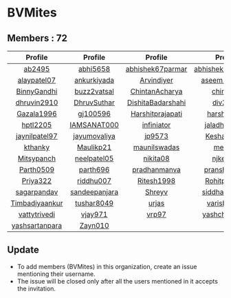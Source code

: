 # BVMites


## Members : 72


|                       Profile                       |                      Profile                      |                          Profile                          |                           Profile                           |                           Profile                           |
| :-------------------------------------------------: | :-----------------------------------------------: | :-------------------------------------------------------: | :---------------------------------------------------------: | :---------------------------------------------------------: |
|         [ab2495](https://github.com/ab2495)         |      [abhi5658](https://github.com/abhi5658)      |  [abhishek67parmar](https://github.com/abhishek67parmar)  | [abhishekshingadiya](https://github.com/abhishekshingadiya) |         [AkashUkani](https://github.com/AkashUkani)         |
|    [alaypatel07](https://github.com/alaypatel07)    |   [ankurkiyada](https://github.com/ankurkiyada)   |        [Arvindiyer](https://github.com/Arvindiyer)        |      [aseem-thakkar](https://github.com/aseem-thakkar)      | [BhagyeshRadiya2796](https://github.com/BhagyeshRadiya2796) |
|    [BinnyGandhi](https://github.com/BinnyGandhi)    |   [buzz2vatsal](https://github.com/buzz2vatsal)   |    [ChintanAcharya](https://github.com/ChintanAcharya)    |           [chintu11](https://github.com/chintu11)           |      [dhruvgaloriya](https://github.com/dhruvgaloriya)      |
|    [dhruvin2910](https://github.com/dhruvin2910)    |   [DhruvSuthar](https://github.com/DhruvSuthar)   | [DishitaBadarshahi](https://github.com/DishitaBadarshahi) |            [div3125](https://github.com/div3125)            |         [dixita0607](https://github.com/dixita0607)         |
|     [Gazala1996](https://github.com/Gazala1996)     |      [gj100596](https://github.com/gj100596)      |  [Harshitprajapati](https://github.com/Harshitprajapati)  |         [harshshah3](https://github.com/harshshah3)         |        [hetadesai26](https://github.com/hetadesai26)        |
|       [hptl2205](https://github.com/hptl2205)       |   [IAMSANAT000](https://github.com/IAMSANAT000)   |        [infiniator](https://github.com/infiniator)        |      [jaladhipathak](https://github.com/jaladhipathak)      |      [jayminpatel12](https://github.com/jayminpatel12)      |
|  [jaynilpatel97](https://github.com/jaynilpatel97)  |  [jayumovaliya](https://github.com/jayumovaliya)  |            [jp9573](https://github.com/jp9573)            |        [KeshaniVyas](https://github.com/KeshaniVyas)        |      [KevalAhalpara](https://github.com/KevalAhalpara)      |
|        [kthanky](https://github.com/kthanky)        |     [Maulikp21](https://github.com/Maulikp21)     |      [maunilswadas](https://github.com/maunilswadas)      |             [meet16](https://github.com/meet16)             |           [Megharth](https://github.com/Megharth)           |
|     [Mitsypanch](https://github.com/Mitsypanch)     |   [neelpatel05](https://github.com/neelpatel05)   |          [nikita08](https://github.com/nikita08)          |          [njkevlani](https://github.com/njkevlani)          |          [Pancham97](https://github.com/Pancham97)          |
|      [Parth0509](https://github.com/Parth0509)      |      [parth696](https://github.com/parth696)      |      [pradhanmanva](https://github.com/pradhanmanva)      |        [pranshu0210](https://github.com/pranshu0210)        |     [prarthanaraval](https://github.com/prarthanaraval)     |
|       [Priya322](https://github.com/Priya322)       |     [riddhu007](https://github.com/riddhu007)     |        [Ritesh1998](https://github.com/Ritesh1998)        |        [Rohitpa7824](https://github.com/Rohitpa7824)        |    [romilsiddhapura](https://github.com/romilsiddhapura)    |
|    [sagarpandav](https://github.com/sagarpandav)    | [sandeepanjara](https://github.com/sandeepanjara) |            [Shreyv](https://github.com/Shreyv)            |      [siddharth1024](https://github.com/siddharth1024)      |        [Tejas123456](https://github.com/Tejas123456)        |
| [Timbadiyaankur](https://github.com/Timbadiyaankur) |    [tushar8049](https://github.com/tushar8049)    |             [urjas](https://github.com/urjas)             |       [varisbhalala](https://github.com/varisbhalala)       |         [VarunBarad](https://github.com/VarunBarad)         |
|   [vattytrivedi](https://github.com/vattytrivedi)   |       [vjay971](https://github.com/vjay971)       |             [vrp97](https://github.com/vrp97)             |       [yashchavda96](https://github.com/yashchavda96)       |      [yashmehta1202](https://github.com/yashmehta1202)      |
| [yashsartanpara](https://github.com/yashsartanpara) |       [Zayn010](https://github.com/Zayn010)       |                                                           |                                                             |                                                             |


## Update
- To add members (BVMites) in this organization, create an issue mentioning their username.
- The issue will be closed only after all the users mentioned in it accepts the invitation.
